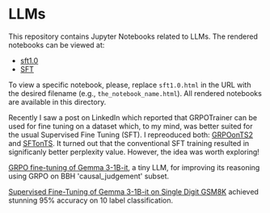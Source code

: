 # LLMs

This repository contains Jupyter Notebooks related to LLMs.  The rendered notebooks can be viewed at:

* [sft1.0](https://lzrdgreen.github.io/LLMs/sft1.0.html)
* [SFT](https://lzrdgreen.github.io/LLMs/SFT.html) 

To view a specific notebook, please, replace `sft1.0.html` in the URL with the desired filename (e.g., `the_notebook_name.html`).  All rendered notebooks are available in this directory.

Recently I saw a post on LinkedIn which reported that GRPOTrainer can be used for fine tuning on a dataset which, to my mind, was better suited for the usual Supervised Fine Tuning (SFT). I repreoduced 
both: [GRPOonTS2](https://lzrdgreen.github.io/LLMs/GRPOonTS2.html) and [SFTonTS](https://lzrdgreen.github.io/LLMs/SFTonTS.html). It turned out that the conventional SFT training resulted in significanly better perplexity value. However, the idea was worth exploring!

[GRPO fine-tuning of Gemma 3-1B-it](https://lzrdgreen.github.io/LLMs/GRPO_Gemma-3-1B.html), a tiny LLM, for improving its reasoning using GRPO on BBH 'causal_judgement' subset.

[Supervised Fine-Tuning of Gemma 3-1B-it on Single Digit GSM8K](https://lzrdgreen.github.io/LLMs/Gemma3-1B-SFT-on-SinlgeDigit-GSM8K.html) achieved stunning 95% accuracy on 10 label classification.
